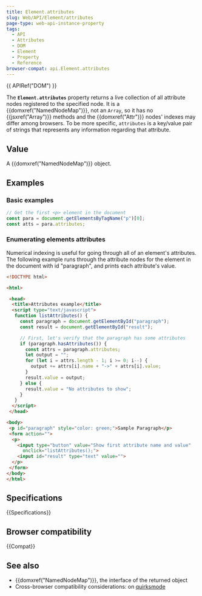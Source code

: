 ```yaml
---
title: Element.attributes
slug: Web/API/Element/attributes
page-type: web-api-instance-property
tags:
  - API
  - Attributes
  - DOM
  - Element
  - Property
  - Reference
browser-compat: api.Element.attributes
---
```

{{ APIRef("DOM") }}

The **`Element.attributes`** property returns a live collection
of all attribute nodes registered to the specified node. It is a
{{domxref("NamedNodeMap")}}, not an `Array`, so it has no {{jsxref("Array")}}
methods and the {{domxref("Attr")}} nodes' indexes may differ among browsers. To be more
specific, `attributes` is a key/value pair of strings that represents any
information regarding that attribute.

## Value

A {{domxref("NamedNodeMap")}} object.

## Examples

### Basic examples

```js
// Get the first <p> element in the document
const para = document.getElementsByTagName("p")[0];
const atts = para.attributes;
```

### Enumerating elements attributes

Numerical indexing is useful for going through all of an element's attributes.
The following example runs through the attribute nodes for the element in the document
with id "paragraph", and prints each attribute's value.

```html
<!DOCTYPE html>

<html>

 <head>
  <title>Attributes example</title>
  <script type="text/javascript">
   function listAttributes() {
     const paragraph = document.getElementById("paragraph");
     const result = document.getElementById("result");

     // First, let's verify that the paragraph has some attributes
     if (paragraph.hasAttributes()) {
       const attrs = paragraph.attributes;
       let output = "";
       for (let i = attrs.length - 1; i >= 0; i--) {
         output += attrs[i].name + "->" + attrs[i].value;
       }
       result.value = output;
     } else {
       result.value = "No attributes to show";
     }
   }
  </script>
 </head>

<body>
 <p id="paragraph" style="color: green;">Sample Paragraph</p>
 <form action="">
  <p>
    <input type="button" value="Show first attribute name and value"
      onclick="listAttributes();">
    <input id="result" type="text" value="">
  </p>
 </form>
</body>
</html>
```

## Specifications

{{Specifications}}

## Browser compatibility

{{Compat}}

## See also

- {{domxref("NamedNodeMap")}}, the interface of the returned object
- Cross-browser compatibility considerations: on [quirksmode](https://quirksmode.org/dom/core/#attributes)
